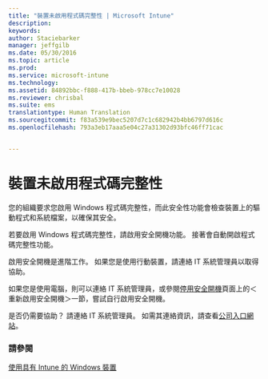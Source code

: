 ```yaml
---
title: "裝置未啟用程式碼完整性 | Microsoft Intune"
description: 
keywords: 
author: Staciebarker
manager: jeffgilb
ms.date: 05/30/2016
ms.topic: article
ms.prod: 
ms.service: microsoft-intune
ms.technology: 
ms.assetid: 84892bbc-f888-417b-bbeb-978cc7e10028
ms.reviewer: chrisbal
ms.suite: ems
translationtype: Human Translation
ms.sourcegitcommit: f83a539e9bec5207d7c1c682942b4bb6797d616c
ms.openlocfilehash: 793a3eb17aaa5e04c27a31302d93bfc46ff71cac


---
```



# 裝置未啟用程式碼完整性

您的組織要求您啟用 Windows 程式碼完整性，而此安全性功能會檢查裝置上的驅動程式和系統檔案，以確保其安全。 

若要啟用 Windows 程式碼完整性，請啟用安全開機功能。 接著會自動開啟程式碼完整性功能。 

啟用安全開機是進階工作。 如果您是使用行動裝置，請連絡 IT 系統管理員以取得協助。 

如果您是使用電腦，則可以連絡 IT 系統管理員，或參閱[停用安全開機](https://msdn.microsoft.com/library/windows/hardware/dn898540(v=vs.85).aspx)頁面上的＜重新啟用安全開機＞一節，嘗試自行啟用安全開機。

是否仍需要協助？ 請連絡 IT 系統管理員。 如需其連絡資訊，請查看[公司入口網站](http://portal.manage.microsoft.com)。

### 請參閱
[使用具有 Intune 的 Windows 裝置](using-your-windows-device-with-intune.md)


<!--HONumber=Jun16_HO4-->


